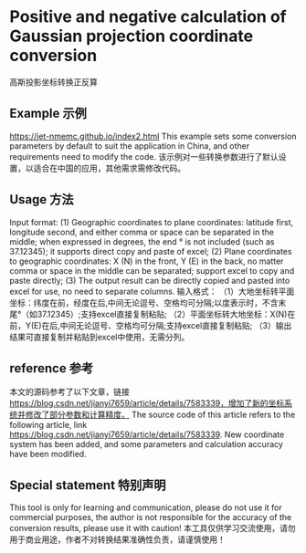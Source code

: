 # Positive and negative calculation of Gaussian projection coordinate conversion
高斯投影坐标转换正反算

## Example 示例
https://jet-nmemc.github.io/index2.html
This example sets some conversion parameters by default to suit the application in China, and other requirements need to modify the code.
该示例对一些转换参数进行了默认设置，以适合在中国的应用，其他需求需修改代码。

## Usage 方法
Input format:
(1) Geographic coordinates to plane coordinates: latitude first, longitude second, and either comma or space can be separated in the middle; when expressed in degrees, the end ° is not included (such as 37.12345); it supports direct copy and paste of excel;
(2) Plane coordinates to geographic coordinates: X (N) in the front, Y (E) in the back, no matter comma or space in the middle can be separated; support excel to copy and paste directly;
(3) The output result can be directly copied and pasted into excel for use, no need to separate columns.
输入格式：
（1）大地坐标转平面坐标：纬度在前，经度在后,中间无论逗号、空格均可分隔;以度表示时，不含末尾°（如37.12345）;支持excel直接复制粘贴;
（2）平面坐标转大地坐标：X(N)在前，Y(E)在后,中间无论逗号、空格均可分隔;支持excel直接复制粘贴;
（3）输出结果可直接复制并粘贴到excel中使用，无需分列。

## reference 参考
本文的源码参考了以下文章，链接 https://blog.csdn.net/jianyi7659/article/details/7583339，增加了新的坐标系统并修改了部分参数和计算精度。
The source code of this article refers to the following article, link https://blog.csdn.net/jianyi7659/article/details/7583339. New coordinate system has been added, and some parameters and calculation accuracy have been modified.

## Special statement 特别声明
This tool is only for learning and communication, please do not use it for commercial purposes, the author is not responsible for the accuracy of the conversion results, please use it with caution!
本工具仅供学习交流使用，请勿用于商业用途，作者不对转换结果准确性负责，请谨慎使用！